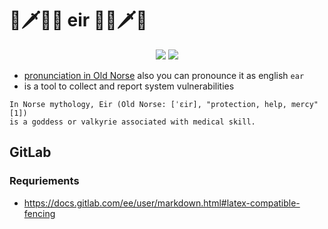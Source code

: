 # 🐛🗡️👩‍⚕️ eir 👩‍⚕️🗡️🐛

<p align="center">
    <a href="https://github.com/logchange/eir/graphs/contributors" alt="Contributors">
        <img src="https://img.shields.io/github/contributors/logchange/eir" /></a>
    <a href="https://github.com/logchange/eir/pulse" alt="Activity">
        <img src="https://img.shields.io/github/commit-activity/m/logchange/eir" /></a>
</p>

- [pronunciation in Old Norse](https://www.youtube.com/watch?v=WcS67uFjFOI) also you can pronounce it as english `ear`
- is a tool to collect and report system vulnerabilities

```
In Norse mythology, Eir (Old Norse: [ˈɛir], "protection, help, mercy"[1]) 
is a goddess or valkyrie associated with medical skill. 
```


## GitLab

### Requriements
- https://docs.gitlab.com/ee/user/markdown.html#latex-compatible-fencing
